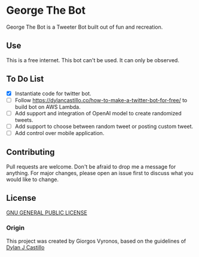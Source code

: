 # George The Bot

George The Bot is a Tweeter Bot built out of fun and recreation.

## Use

This is a free internet. This bot can't be used. It can only be observed.

## To Do List
- [x] Instantiate code for twitter bot.
- [ ] Follow https://dylancastillo.co/how-to-make-a-twitter-bot-for-free/ to build bot on AWS Lambda.
- [ ] Add support and integration of OpenAI model to create randomized tweets.
- [ ] Add support to choose between random tweet or posting custom tweet.
- [ ] Add control over mobile application.

## Contributing
Pull requests are welcome. Don't be afraid to drop me a message for anything. For major changes, please open an issue first to discuss what you would like to change.

## License
[GNU GENERAL PUBLIC LICENSE](LICENSE.md)

### Origin

This project was created by Giorgos Vyronos, based on the guidelines of [Dylan J Castillo](https://dylancastillo.co/how-to-make-a-twitter-bot-for-free/)
